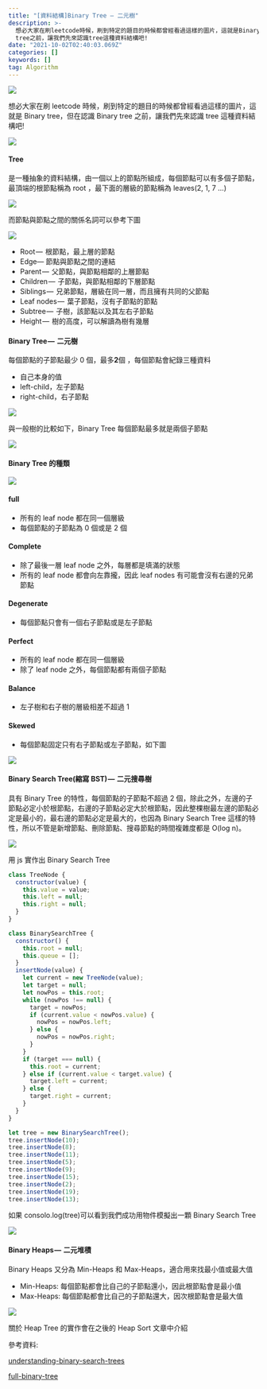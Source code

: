 ```yaml
---
title: "[資料結構]Binary Tree — 二元樹"
description: >-
  想必大家在刷leetcode時候，刷到特定的題目的時候都曾經看過這樣的圖片，這就是Binary tree，但在認識Binary
  tree之前，讓我們先來認識tree這種資料結構吧!
date: "2021-10-02T02:40:03.069Z"
categories: []
keywords: []
tag: Algorithm
---
```


![](/img/1__v8Z4umFIoRbEAsZvVHkQ1g.jpeg)

想必大家在刷 leetcode 時候，刷到特定的題目的時候都曾經看過這樣的圖片，這就是 Binary tree，但在認識 Binary tree 之前，讓我們先來認識 tree 這種資料結構吧!

![](/img/1____mkt6zGxlX3emXWAznlmZA.png)

#### Tree

是一種抽象的資料結構，由一個以上的節點所組成，每個節點可以有多個子節點，最頂端的根節點稱為 root ，最下面的層級的節點稱為 leaves(2, 1, 7 …)

![](/img/1__4h8C4eVl8TOWIFR5Mnhnlw.png)

而節點與節點之間的關係名詞可以參考下圖

![](/img/1__UO__EJ8VT4__xhpP59BAl__Nw.png)

- Root —  根節點，最上層的節點
- Edge— 節點與節點之間的連結
- Parent —  父節點，與節點相鄰的上層節點
- Children —  子節點，與節點相鄰的下層節點
- Siblings —  兄弟節點，層級在同一層，而且擁有共同的父節點
- Leaf nodes —  葉子節點，沒有子節點的節點
- Subtree —  子樹，該節點以及其左右子節點
- Height —  樹的高度，可以解讀為樹有幾層

#### Binary Tree —  二元樹

每個節點的子節點最少 0 個，最多**2**個 ，每個節點會紀錄三種資料

- 自己本身的值
- left-child，左子節點
- right-child，右子節點

![](/img/1__SSf3JBcO93tgEmpHt8JeNw.png)

與一般樹的比較如下，Binary Tree 每個節點最多就是兩個子節點

![](/img/1__v__5f1fHAPXUFlrj5EQ9p5w.png)

#### Binary Tree 的種類

![](/img/1__eP1Bop7vMIj7__x4HKxP4xw.png)

#### **full**

- 所有的 leaf node 都在同一個層級
- 每個節點的子節點為 0 個或是 2 個

#### **Complete**

- 除了最後一層 leaf node 之外，每層都是填滿的狀態
- 所有的 leaf node 都會向左靠攏，因此 leaf nodes 有可能會沒有右邊的兄弟節點

#### **Degenerate**

- 每個節點只會有一個右子節點或是左子節點

#### **Perfect**

- 所有的 leaf node 都在同一個層級
- 除了 leaf node 之外，每個節點都有兩個子節點

#### Balance

- 左子樹和右子樹的層級相差不超過 1

#### Skewed

- 每個節點固定只有右子節點或左子節點，如下圖

![](/img/1__rZWF__sPBN97L__El__zVotRg.png)

#### Binary Search Tree(縮寫 BST) —  二元搜尋樹

具有 Binary Tree 的特性，每個節點的子節點不超過 2 個，除此之外，左邊的子節點必定小於根節點，右邊的子節點必定大於根節點，因此整棵樹最左邊的節點必定是最小的，最右邊的節點必定是最大的，也因為 Binary Search Tree 這樣的特性，所以不管是新增節點、刪除節點、搜尋節點的時間複雜度都是 O(log n)。

![](/img/1__PpOaGcq7YoB2IpIGqMzApQ.jpeg)

用 js 實作出 Binary Search Tree

```javascript
class TreeNode {
  constructor(value) {
    this.value = value;
    this.left = null;
    this.right = null;
  }
}

class BinarySearchTree {
  constructor() {
    this.root = null;
    this.queue = [];
  }
  insertNode(value) {
    let current = new TreeNode(value);
    let target = null;
    let nowPos = this.root;
    while (nowPos !== null) {
      target = nowPos;
      if (current.value < nowPos.value) {
        nowPos = nowPos.left;
      } else {
        nowPos = nowPos.right;
      }
    }
    if (target === null) {
      this.root = current;
    } else if (current.value < target.value) {
      target.left = current;
    } else {
      target.right = current;
    }
  }
}

let tree = new BinarySearchTree();
tree.insertNode(10);
tree.insertNode(8);
tree.insertNode(11);
tree.insertNode(5);
tree.insertNode(9);
tree.insertNode(15);
tree.insertNode(2);
tree.insertNode(19);
tree.insertNode(13);
```

如果 consolo.log(tree)可以看到我們成功用物件模擬出一顆 Binary Search Tree

![](/img/1__GbPtnA7okjlKNiI9baYRtw.png)

#### Binary Heaps —  二元堆積

Binary Heaps 又分為 Min-Heaps 和 Max-Heaps，適合用來找最小值或最大值

- Min-Heaps: 每個節點都會比自己的子節點還小，因此根節點會是最小值
- Max-Heaps: 每個節點都會比自己的子節點還大，因次根節點會是最大值

![](/img/1__fvgzmsxvAzMQaXjs58izdg.png)

關於 Heap Tree 的實作會在之後的 Heap Sort 文章中介紹

參考資料:

[understanding-binary-search-trees](https://dev.to/christinamcmahon/understanding-binary-search-trees-4d90)

[full-binary-tree](https://www.programiz.com/dsa/full-binary-tree)
